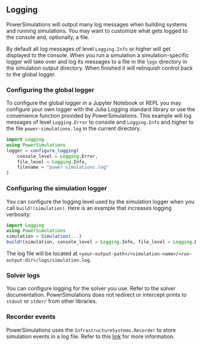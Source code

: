 ## Logging
PowerSimulations will output many log messages when building systems and
running simulations. You may want to customize what gets logged to the console
and, optionally, a file.

By default all log messages of level `Logging.Info` or higher will get
displayed to the console.  When you run a simulation a simulation-specific
logger will take over and log its messages to a file in the `logs` directory in
the simulation output directory. When finished it will relinquish control back
to the global logger.

### Configuring the global logger
To configure the global logger in a Jupyter Notebook or REPL you may configure
your own logger with the Julia Logging standard library or use the convenience
function provided by PowerSimulations.  This example will log messages of level
`Logging.Error` to console and `Logging.Info` and higher to the file
`power-simulations.log` in the current directory.

```julia
import Logging
using PowerSimulations
logger = configure_logging(
    console_level = Logging.Error,
    file_level = Logging.Info,
    filename = "power-simulations.log"
)
```

### Configuring the simulation logger
You can configure the logging level used by the simulation logger when you call
`build!(simulation)`.  Here is an example that increases logging verbosity:

```julia
import Logging
using PowerSimulations
simulation = Simulation(...)
build!(simulation, console_level = Logging.Info, file_level = Logging.Debug)
```

The log file will be located at `<your-output-path>/<simulation-name>/<run-output-dir>/logs/simulation.log`.


### Solver logs
You can configure logging for the solver you use.  Refer to the solver
documentation.  PowerSimulations does not redirect or intercept prints to
`stdout` or `stderr` from other libraries.


### Recorder events
PowerSimulations uses the `InfrastructureSystems.Recorder` to store simulation
events in a log file.  Refer to this [link](./simulation_recorder.md) for more
information.
